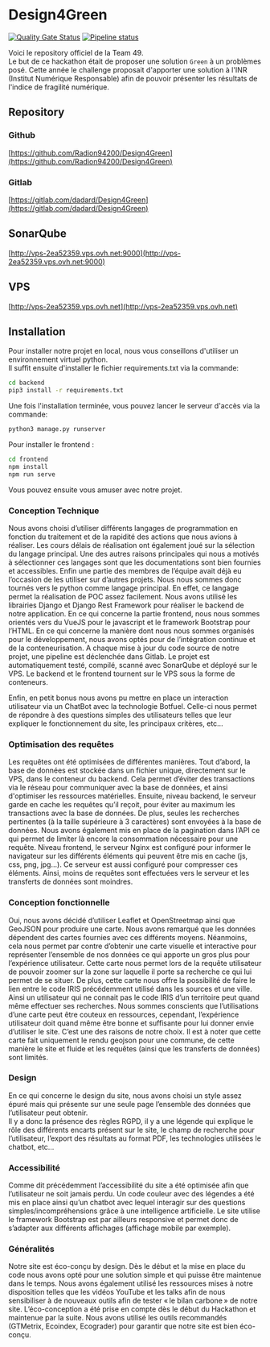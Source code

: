 # Design4Green
[![Quality Gate Status](http://vps-2ea52359.vps.ovh.net:9000/api/project_badges/measure?project=d4g&metric=alert_status)](http://vps-2ea52359.vps.ovh.net:9000/dashboard?id=d4g) [![Pipeline status](https://gitlab.com/dadard/Design4Green/badges/master/pipeline.svg)](https://gitlab.com/dadard/Design4Green/-/commits/master)



Voici le repository officiel de la Team 49.  
Le but de ce hackathon était de proposer une solution `Green` à un problèmes posé. Cette année le challenge proposait d'apporter une solution à l'INR (Institut Numérique Responsable) afin de pouvoir présenter les résultats de l'indice de fragilité numérique.

## Repository
### Github
[https://github.com/Radion94200/Design4Green](https://github.com/Radion94200/Design4Green)
### Gitlab
[https://gitlab.com/dadard/Design4Green](https://gitlab.com/dadard/Design4Green)

## SonarQube
[http://vps-2ea52359.vps.ovh.net:9000](http://vps-2ea52359.vps.ovh.net:9000)

## VPS
[http://vps-2ea52359.vps.ovh.net](http://vps-2ea52359.vps.ovh.net)

## Installation

Pour installer notre projet en local, nous vous conseillons d'utiliser un environnement virtuel python.  
Il suffit ensuite d'installer le fichier requirements.txt via la commande:  

```bash
cd backend
pip3 install -r requirements.txt
```

Une fois l'installation terminée, vous pouvez lancer le serveur d'accès via la commande:  

```bash
python3 manage.py runserver
```

Pour installer le frontend :
```bash
cd frontend
npm install
npm run serve
```

Vous pouvez ensuite vous amuser avec notre projet.  


### Conception Technique

Nous avons choisi d’utiliser différents langages de programmation en fonction du traitement et de la rapidité des actions que nous avions à réaliser. Les cours délais de réalisation ont également joué sur la sélection du langage principal. 
Une des autres raisons principales qui nous a motivés à sélectionner ces langages sont que les documentations sont bien fournies et accessibles. Enfin une partie des membres de l’équipe avait déjà eu l’occasion de les utiliser sur d’autres projets. 
Nous nous sommes donc tournés vers le python comme langage principal. En effet, ce langage permet la réalisation de POC assez facilement. Nous avons utilisé les librairies Django et Django Rest Framework pour réaliser le backend de notre application. En ce qui concerne la partie frontend, nous nous sommes orientés vers du VueJS pour le javascript et le framework Bootstrap pour l’HTML. 
En ce qui concerne la manière dont nous nous sommes organisés pour le développement, nous avons optés pour de l’intégration continue et de la conteneurisation. A chaque mise à jour du code source de notre projet, une pipeline est déclenchée dans Gitlab. Le projet est automatiquement testé, compilé, scanné avec SonarQube et déployé sur le VPS. Le backend et le frontend tournent sur le VPS sous la forme de conteneurs. 

Enfin, en petit bonus nous avons pu mettre en place un interaction utilisateur via un ChatBot avec la technologie Botfuel. Celle-ci nous permet de répondre à des questions simples des utilisateurs telles que leur expliquer le fonctionnement du site, les principaux critères, etc… 

### Optimisation des requêtes

Les requêtes ont été optimisées de différentes manières. 
Tout d’abord, la base de données est stockée dans un fichier unique, directement sur le VPS, dans le conteneur du backend. Cela permet d’éviter des transactions via le réseau pour communiquer avec la base de données, et ainsi d'optimiser les ressources matérielles.
Ensuite, niveau backend, le serveur garde en cache les requêtes qu’il reçoit, pour éviter au maximum les transactions avec la base de données. De plus, seules les recherches pertinentes (à la taille supérieure à 3 caractères) sont envoyées à la base de données. Nous avons également mis en place de la pagination dans l’API ce qui permet de limiter là encore la consommation nécessaire pour une requête. 
Niveau frontend, le serveur Nginx est configuré pour informer le navigateur sur les différents éléments qui peuvent être mis en cache (js, css, png, jpg...). Ce serveur est aussi configuré pour compresser ces éléments. Ainsi, moins de requêtes sont effectuées vers le serveur et les transferts de données sont moindres. 

### Conception fonctionnelle

Oui, nous avons décidé d’utiliser Leaflet et OpenStreetmap ainsi que GeoJSON pour produire une carte. Nous avons remarqué que les données dépendent des cartes fournies avec ces différents moyens. Néanmoins, cela nous permet par contre d’obtenir une carte visuelle et interactive pour représenter l’ensemble de nos données ce qui apporte un gros plus pour l’expérience utilisateur. 
Cette carte nous permet lors de la requête utilisateur de pouvoir zoomer sur la zone sur laquelle il porte sa recherche ce qui lui permet de se situer. De plus, cette carte nous offre la possibilité de faire le lien entre le code IRIS précédemment utilisé dans les sources et une ville. Ainsi un utilisateur qui ne connait pas le code IRIS d’un territoire peut quand même effectuer ses recherches. 
Nous sommes conscients que l’utilisations d’une carte peut être couteux en ressources, cependant, l’expérience utilisateur doit quand même être bonne et suffisante pour lui donner envie d’utiliser le site. C’est une des raisons de notre choix. 
Il est à noter que cette carte fait uniquement le rendu geojson pour une commune, de cette manière le site et fluide et les requêtes (ainsi que les transferts de données) sont limités. 

### Design

En ce qui concerne le design du site, nous avons choisi un style assez épuré mais qui présente sur une seule page l’ensemble des données que l’utilisateur peut obtenir.  
Il y a donc la présence des règles RGPD, il y a une légende qui explique le rôle des différents encarts présent sur le site, le champ de recherche pour l’utilisateur, l’export des résultats au format PDF, les technologies utilisées le chatbot, etc… 

### Accessibilité

Comme dit précédemment l’accessibilité du site a été optimisée afin que l’utilisateur ne soit jamais perdu. Un code couleur avec des légendes a été mis en place ainsi qu’un chatbot avec lequel interagir sur des questions simples/incompréhensions grâce à une intelligence artificielle. 
Le site utilise le framework Bootstrap est par ailleurs responsive et permet donc de s’adapter aux différents affichages (affichage mobile par exemple). 

### Généralités

Notre site est éco-conçu by design. Dès le début et la mise en place du code nous avons opté pour une solution simple et qui puisse être maintenue dans le temps. Nous avons également utilisé les ressources mises à notre disposition telles que les vidéos YouTube et les talks afin de nous sensibiliser à de nouveaux outils afin de tester « le bilan carbone » de notre site. 
L’éco-conception a été prise en compte dès le début du Hackathon et maintenue par la suite. 
Nous avons utilisé les outils recommandés (GTMetrix, Ecoindex, Ecograder) pour garantir que notre site est bien éco-conçu.  
